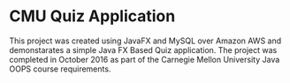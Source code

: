 # CMU Quiz Application

This project was created using JavaFX and MySQL over Amazon AWS and demonstarates a simple Java FX Based Quiz application. The project was completed in October 2016 as part of the Carnegie Mellon University Java OOPS course requirements.
